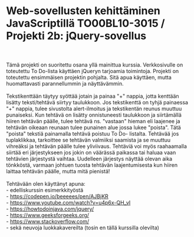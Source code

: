 # Web-sovellusten kehittäminen JavaScriptillä TO00BL10-3015 / Projekti 2b: jQuery-sovellus
<br><br>
Tämä projekti on suoritettu osana yllä mainittua kurssia. Verkkosivulle on toteutettu To Do-lista käyttäen jQueryn tarjoamia toimintoja. Projekti on toteutettu ensimmäisen projektin pohjalta. Sitä apua käyttäen, mutta huomattavasti parannellummin ja näyttävämmin.<br> <br> Tekstikenttään täytyy syöttää jotain ja painaa "+" nappia, jotta kenttään lisätty teksti/tehtävä siirtyy taulukkoon. Jos tekstikenttä on tyhjä painaessa "+" nappia, tulee sivustolta alert-ilmoitus ja tekstikentän reunus muuttuu punaiseksi. Kun tehtävä on lisätty onnistuneesti taulukkoon ja siirtämällä hiiren tehtävän päälle, tulee tehtävä ns. "vastaan" hieman eli laajenee ja tehtävän oikeaan reunaan tulee punainen alue jossa lukee "poista". Tätä "poista" tekstiä painamalla tehtävä poistuu To Do- listalta. Tehtävää jos tuplaklikkaa, tarkoittee se tehtävän valmiiksi saamista ja se muuttuu vihreäksi ja tehtävän päälle tulee yliviivaus.
Tehtäviä voi myös raahaamalla siirtää eri järjestykseen jos jokin on väärässä paikassa tai haluaa vaan tehtävien järjestystä vaihtaa. Uudelleen järjestys näyttää olevan aika tönkköstä, varmaan johtuen tuosta tehtävän laajentumisesta kun hiiren laittaa tehtävän päälle, mutta mitä pienistä!
<br><br>
Tehtävään olen käyttänyt apuna:<br>- edelliskurssin esimerkkityöstä
<br>- https://codepen.io/beeeees/pen/AJBjKR
<br>- https://www.youtube.com/watch?v=u4p6x-QH_vI
<br>- https://howtodoinjava.com/jquery/
<br>- https://www.geeksforgeeks.org/
<br>- https://www.stackoverflow.com/
<br>- sekä neuvoja luokkakavereilta (tosin en tällä kurssilla olevilta)
